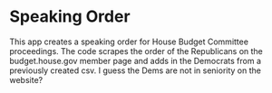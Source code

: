 # Speaking Order

This app creates a speaking order for House Budget Committee proceedings. The code scrapes the order of the Republicans on the budget.house.gov member page and adds in the Democrats from a previously created csv. I guess the Dems are not in seniority on the website?
